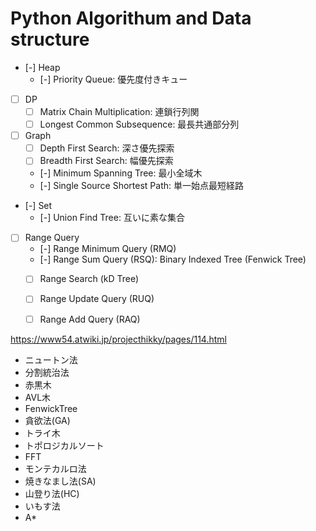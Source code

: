 Python Algorithum and Data structure
===

- [-] Heap
    - [-] Priority Queue: 優先度付きキュー

- [ ] DP
    - [ ] Matrix Chain Multiplication: 連鎖行列関
    - [ ] Longest Common Subsequence: 最長共通部分列

- [ ] Graph
    - [ ] Depth First Search: 深さ優先探索
    - [ ] Breadth First Search: 幅優先探索
    - [-] Minimum Spanning Tree: 最小全域木
    - [-] Single Source Shortest Path: 単一始点最短経路

- [-] Set
    - [-] Union Find Tree: 互いに素な集合

- [ ] Range Query
    - [-] Range Minimum Query (RMQ)
    - [-] Range Sum Query (RSQ): Binary Indexed Tree (Fenwick Tree)
    - [ ] Range Search (kD Tree)
    - [ ] Range Update Query (RUQ)
    - [ ] Range Add Query (RAQ)


https://www54.atwiki.jp/projecthikky/pages/114.html

* ニュートン法
* 分割統治法
* 赤黒木
* AVL木
* FenwickTree
* 貪欲法(GA)
* トライ木
* トポロジカルソート
* FFT
* モンテカルロ法
* 焼きなまし法(SA)
* 山登り法(HC)
* いもす法
* A*
